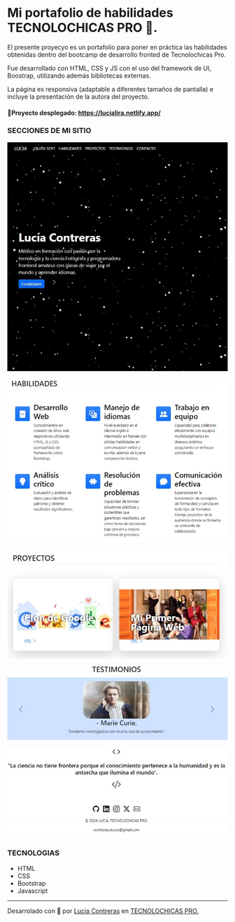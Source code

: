 # Mi portafolio de habilidades TECNOLOCHICAS PRO 💜.


El presente proyecyo es un portafolio para poner en práctica las habilidades obtenidas dentro del bootcamp de desarrollo fronted de Tecnolochicas Pro.

Fue desarrollado con HTML, CSS y JS con el uso del framework de UI, Boostrap, utilizando además bibliotecas externas.

La página es responsiva (adaptable a diferentes tamaños de pantalla) e incluye la presentación de la autora del proyecto.


#### 🌟Proyecto desplegado: https://lucialira.netlify.app/


### SECCIONES DE MI SITIO

![Presentación](assets/readme/1.jpg)

![Habilidades](assets/readme/2.jpg)

![Proyectos](assets/readme/3.jpg)

![Testimonios](assets/readme/4.jpg)

![Contacto](assets/readme/5.jpg)


### TECNOLOGIAS

* HTML
* CSS
* Bootstrap
* Javascript

---

Desarrolado con 💜 por [Lucia Contreras](https://www.instagram.com/lucialiraaa/) en [TECNOLOCHICAS PRO.](https://tecnolochicas.mx/)
